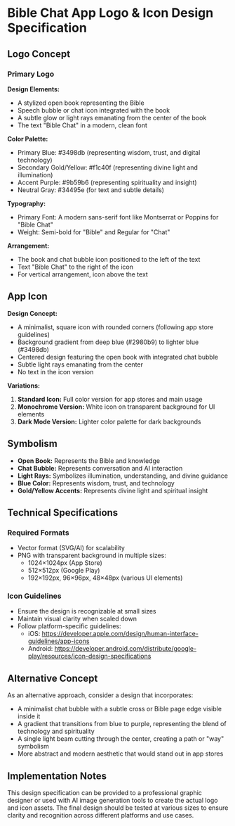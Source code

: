 # Bible Chat App Logo & Icon Design Specification

## Logo Concept

### Primary Logo

**Design Elements:**
- A stylized open book representing the Bible
- Speech bubble or chat icon integrated with the book
- A subtle glow or light rays emanating from the center of the book
- The text "Bible Chat" in a modern, clean font

**Color Palette:**
- Primary Blue: #3498db (representing wisdom, trust, and digital technology)
- Secondary Gold/Yellow: #f1c40f (representing divine light and illumination)
- Accent Purple: #9b59b6 (representing spirituality and insight)
- Neutral Gray: #34495e (for text and subtle details)

**Typography:**
- Primary Font: A modern sans-serif font like Montserrat or Poppins for "Bible Chat"
- Weight: Semi-bold for "Bible" and Regular for "Chat"

**Arrangement:**
- The book and chat bubble icon positioned to the left of the text
- Text "Bible Chat" to the right of the icon
- For vertical arrangement, icon above the text

## App Icon

**Design Concept:**
- A minimalist, square icon with rounded corners (following app store guidelines)
- Background gradient from deep blue (#2980b9) to lighter blue (#3498db)
- Centered design featuring the open book with integrated chat bubble
- Subtle light rays emanating from the center
- No text in the icon version

**Variations:**
1. **Standard Icon:** Full color version for app stores and main usage
2. **Monochrome Version:** White icon on transparent background for UI elements
3. **Dark Mode Version:** Lighter color palette for dark backgrounds

## Symbolism

- **Open Book:** Represents the Bible and knowledge
- **Chat Bubble:** Represents conversation and AI interaction
- **Light Rays:** Symbolizes illumination, understanding, and divine guidance
- **Blue Color:** Represents wisdom, trust, and technology
- **Gold/Yellow Accents:** Represents divine light and spiritual insight

## Technical Specifications

### Required Formats
- Vector format (SVG/AI) for scalability
- PNG with transparent background in multiple sizes:
  - 1024×1024px (App Store)
  - 512×512px (Google Play)
  - 192×192px, 96×96px, 48×48px (various UI elements)

### Icon Guidelines
- Ensure the design is recognizable at small sizes
- Maintain visual clarity when scaled down
- Follow platform-specific guidelines:
  - iOS: https://developer.apple.com/design/human-interface-guidelines/app-icons
  - Android: https://developer.android.com/distribute/google-play/resources/icon-design-specifications

## Alternative Concept

As an alternative approach, consider a design that incorporates:

- A minimalist chat bubble with a subtle cross or Bible page edge visible inside it
- A gradient that transitions from blue to purple, representing the blend of technology and spirituality
- A single light beam cutting through the center, creating a path or "way" symbolism
- More abstract and modern aesthetic that would stand out in app stores

## Implementation Notes

This design specification can be provided to a professional graphic designer or used with AI image generation tools to create the actual logo and icon assets. The final design should be tested at various sizes to ensure clarity and recognition across different platforms and use cases.